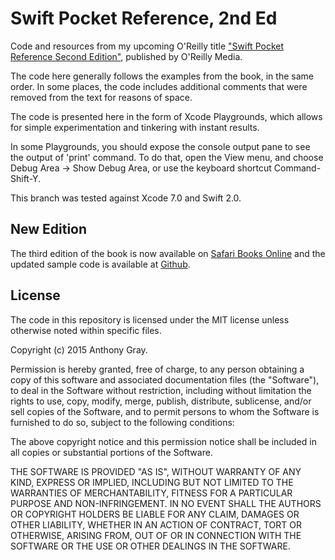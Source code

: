 # Swift Pocket Reference, 2nd Ed

Code and resources from my upcoming O'Reilly title ["Swift Pocket Reference Second Edition"](http://shop.oreilly.com/product/0636920045618.do "Swift Pocket Reference Second Edition"), published by O'Reilly Media.

The code here generally follows the examples from the book, in the same order. In some places, the code includes additional comments that were removed from the text for reasons of space. 

The code is presented here in the form of Xcode Playgrounds, which allows for simple experimentation and tinkering with instant results. 

In some Playgrounds, you should expose the console output pane to see the output of 'print' command. To do that, open the View menu, and choose Debug Area -> Show Debug Area, or use the keyboard shortcut Command-Shift-Y.

This branch was tested against Xcode 7.0 and Swift 2.0.

## New Edition

The third edition of the book is now available on [Safari Books Online](https://www.safaribooksonline.com/library/view/swift-pocket-reference/9781491981702/) and the updated sample code is available at [Github](https://github.com/adgray/SwiftPocketReference3rdEd).

## License

The code in this repository is licensed under the MIT license unless otherwise noted within specific files.

Copyright (c) 2015 Anthony Gray.

Permission is hereby granted, free of charge, to any person obtaining a copy of this software and associated documentation files (the "Software"), to deal in the Software without restriction, including without limitation the rights to use, copy, modify, merge, publish, distribute, sublicense, and/or sell copies of the Software, and to permit persons to whom the Software is furnished to do so, subject to the following conditions:

The above copyright notice and this permission notice shall be included in all copies or substantial portions of the Software.

THE SOFTWARE IS PROVIDED "AS IS", WITHOUT WARRANTY OF ANY KIND, EXPRESS OR IMPLIED, INCLUDING BUT NOT LIMITED TO THE WARRANTIES OF MERCHANTABILITY, FITNESS FOR A PARTICULAR PURPOSE AND NON-INFRINGEMENT. IN NO EVENT SHALL THE AUTHORS OR COPYRIGHT HOLDERS BE LIABLE FOR ANY CLAIM, DAMAGES OR OTHER LIABILITY, WHETHER IN AN ACTION OF CONTRACT, TORT OR OTHERWISE, ARISING FROM, OUT OF OR IN CONNECTION WITH THE SOFTWARE OR THE USE OR OTHER DEALINGS IN THE SOFTWARE.
